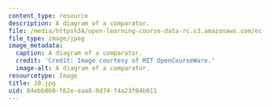 ```yaml
---
content_type: resource
description: A diagram of a comparator.
file: /media/https%3A/open-learning-course-data-rc.s3.amazonaws.com/ec-s06-practical-electronics-fall-2004/84ebb860f62eeaa80d74f4a23f04b011_10.jpg
file_type: image/jpeg
image_metadata:
  caption: A diagram of a comparator.
  credit: 'Credit: Image courtesy of MIT OpenCourseWare.'
  image-alt: A diagram of a comparator.
resourcetype: Image
title: 10.jpg
uid: 84ebb860-f62e-eaa8-0d74-f4a23f04b011
---
```

